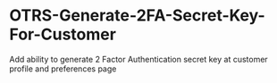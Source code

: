 # OTRS-Generate-2FA-Secret-Key-For-Customer
Add ability to generate 2 Factor Authentication secret key at customer profile and preferences page
